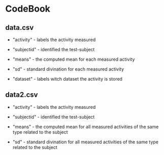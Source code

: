 # CodeBook

## data.csv

* "activity" - labels the activity measured

* "subjectid" - identified the test-subject

* "means" - the computed mean for each measured activity

* "sd" - standard divination for each measured activity

* "dataset" - labels witch dataset the activity is stored

## data2.csv

* "activity" - labels the activity measured

* "subjectid" - identified the test-subject

* "means" - the computed mean for all measured activities of the same type related to the subject

* "sd" - standard divination for all measured activities of the same type related to the subject